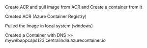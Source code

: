 Create ACR and pull image from ACR and Create a container from it

Created ACR (Azure Container Registry)

Pulled the Image in local system (windows)

Created a Container with DNS >> mywebappcaps123.centralindia.azurecontainer.io
